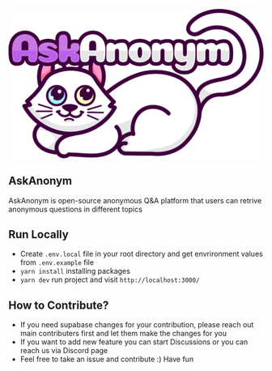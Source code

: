 ![AskAnonym](gh-logo.png)

## AskAnonym

AskAnonym is open-source anonymous Q&A platform that users can retrive anonymous questions in different topics

## Run Locally

- Create `.env.local` file in your root directory and get envrironment values from `.env.example` file
- `yarn install` installing packages
- `yarn dev` run project and visit `http://localhost:3000/`

## How to Contribute?

- If you need supabase changes for your contribution, please reach out main contributers first and let them make the changes for you
- If you want to add new feature you can start Discussions or you can reach us via Discord page
- Feel free to take an issue and contribute :) Have fun
